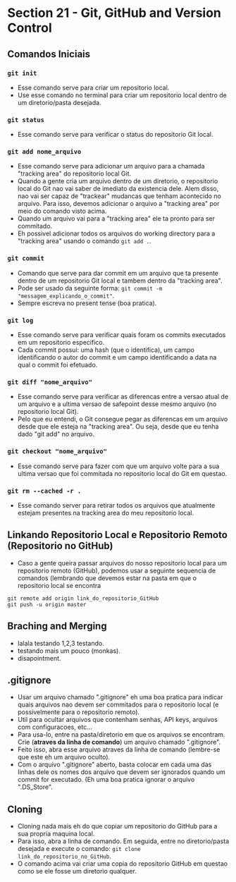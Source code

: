 # Section 21 - Git, GitHub and Version Control

## Comandos Iniciais

### ```git init```
* Esse comando serve para criar um repositorio local.
* Use esse comando no terminal para criar um repositorio local dentro de um diretorio/pasta desejada.

### ```git status```
* Esse comando serve para verificar o status do repositorio Git local.

### ```git add nome_arquivo```
* Esse comando serve para adicionar um arquivo para a chamada "tracking area" do repositorio local Git.
* Quando a gente cria um arquivo dentro de um diretorio, o repositorio local do Git nao vai saber de imediato da existencia dele. Alem disso, nao vai ser capaz de "trackear" mudancas que tenham acontecido no arquivo. Para isso, devemos adicionar o arquivo a "tracking area" por meio do comando visto acima.
* Quando um arquivo vai para a "tracking area" ele ta pronto para ser commitado.
* Eh possivel adicionar todos os arquivos do working directory para a "tracking area" usando o comando ```git add .```.

### ```git commit```
* Comando que serve para dar commit em um arquivo que ta presente dentro de um repositorio Git local e tambem dentro da "tracking area".
* Pode ser usado da seguinte forma: ```git commit -m "messagem_explicando_o_commit"```.
* Sempre escreva no present tense (boa pratica).

### ```git log```
* Esse comando serve para verificar quais foram os commits executados em um repositorio especifico.
* Cada commit possui: uma hash (que o identifica), um campo identificando o autor do commit e um campo identificando a data na qual o commit foi efetuado.

### ```git diff "nome_arquivo"```
* Esse comando serve para verificar as diferencas entre a versao atual de um arquivo e a ultima versao de safepoint desse mesmo arquivo (no repositorio local Git).
* Pelo que eu entendi, o Git consegue pegar as diferencas em um arquivo desde que ele esteja na "tracking area". Ou seja, desde que eu tenha dado "git add" no arquivo.

### ```git checkout "nome_arquivo"```
* Esse comando serve para fazer com que um arquivo volte para a sua ultima versao que foi commitada no repositorio local do Git em questao.

### ```git rm --cached -r .```
* Esse comando server para retirar todos os arquivos que atualmente estejam presentes na tracking area do meu repositorio local.

## Linkando Repositorio Local e Repositorio Remoto (Repositorio no GitHub)
* Caso a gente queira passar arquivos do nosso repositorio local para um repositorio remoto (GitHub), podemos usar a seguinte sequencia de comandos (lembrando que devemos estar na pasta em que o repositorio local se encontra
```
git remote add origin link_do_repositorio_GitHub
git push -u origin master
```

## Braching and Merging
* lalala testando 1,2,3 testando.
* testando mais um pouco (monkas).
* disapointment.

## .gitignore
* Usar um arquivo chamado ".gitignore" eh uma boa pratica para indicar quais arquivos nao devem ser commitados para o repositorio local (e possivelmente para o repositorio remoto).
* Util para ocultar arquivos que contenham senhas, API keys, arquivos com configuracoes, etc...
* Para usa-lo, entre na pasta/diretorio em que os arquivos se encontram. Crie (__atraves da linha de comando__) um arquivo chamado ".gitignore".
* Feito isso, abra esse arquivo atraves da linha de comando (lembre-se que este eh um arquivo oculto).
* Com o arquivo ".gitignore" aberto, basta colocar em cada uma das linhas dele os nomes dos arquivo que devem ser ignorados quando um commit for executado. (Eh uma boa pratica ignorar o arquivo ".DS_Store".

## Cloning
* Cloning nada mais eh do que copiar um repositorio do GitHub para a sua propria maquina local.
* Para isso, abra a linha de comando. Em seguida, entre no diretorio/pasta desejada e execute o comando: ```git clone link_do_repositorio_no_GitHub```.
* O comando acima vai criar uma copia do repositorio GitHub em questao como se ele fosse um diretorio qualquer.
